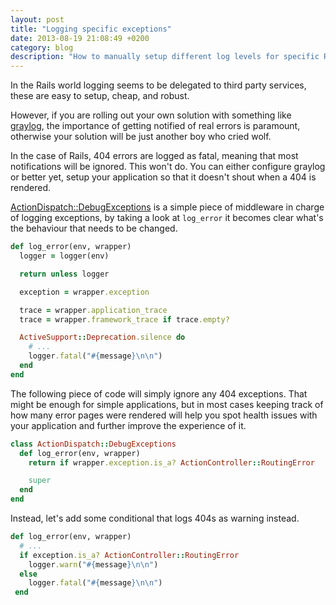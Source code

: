 ```yaml
---
layout: post
title: "Logging specific exceptions"
date: 2013-08-19 21:08:49 +0200
category: blog
description: "How to manually setup different log levels for specific Rails exceptions."
---
```


In the Rails world logging seems to be delegated to third party services, these are easy to setup, cheap, and robust.

However, if you are rolling out your own solution with something like [graylog](//graylog2.org), the importance of getting notified of real errors is paramount, otherwise your solution will be just another boy who cried wolf.

In the case of Rails, 404 errors are logged as fatal, meaning that most notifications will be ignored. This won't do. You can either configure graylog or better yet, setup your application so that it doesn't shout when a 404 is rendered.

[ActionDispatch::DebugExceptions](http://api.rubyonrails.org/classes/ActionDispatch/DebugExceptions.html) is a simple piece of middleware in charge of logging exceptions, by taking a look at ``log_error`` it becomes clear what's the behaviour that needs to be changed.


~~~ ruby
def log_error(env, wrapper)
  logger = logger(env)

  return unless logger

  exception = wrapper.exception

  trace = wrapper.application_trace
  trace = wrapper.framework_trace if trace.empty?

  ActiveSupport::Deprecation.silence do
    # ...
    logger.fatal("#{message}\n\n")
  end
end
~~~

The following piece of code will simply ignore any 404 exceptions. That might be enough for simple applications, but in most cases keeping track of how many error pages were rendered will help you spot health issues with your application and further improve the experience of it.

~~~ ruby
class ActionDispatch::DebugExceptions
  def log_error(env, wrapper)
    return if wrapper.exception.is_a? ActionController::RoutingError

    super
  end
end
~~~

Instead, let's add some conditional that logs 404s as warning instead.

~~~ ruby
def log_error(env, wrapper)
  # ...
  if exception.is_a? ActionController::RoutingError
    logger.warn("#{message}\n\n")
  else
    logger.fatal("#{message}\n\n")
 end
~~~
